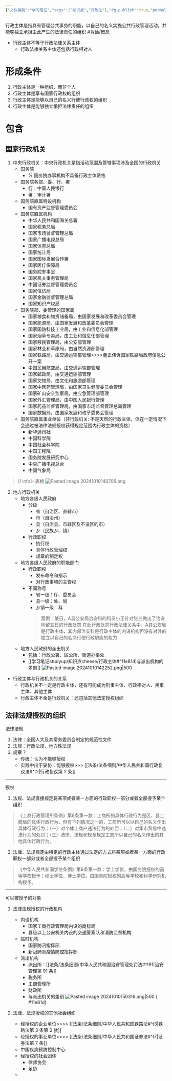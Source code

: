 ```yaml
---
{"文件类别":"学习笔记","tags":["知识点","行政法"],"dg-publish":true,"permalink":"/学习笔记studyup/知识点cheese/行政主体/","dgPassFrontmatter":true,"created":"2024-09-19T14:12:05.093+08:00","updated":"2024-10-25T12:37:36.207+08:00"}
---
```


行政主体是指具有管理公共事务的职能，以自己的名义实施公共行政管理活动，并能够独立承担由此产生的法律责任的组织 #背诵/概念 
- 行政主体不等于行政法律关系主体
	- 行政法律关系主体还包括行政相对人
# 形成条件
1. 行政主体是一种组织，而非个人
2. 行政主体是享有国家行政权的组织
3. 行政主体是能够以自己的名义行使行政权的组织
4. 行政主体是能够独立承担法律责任的组织
# 包含
## 国家行政机关

1. 中央行政机关：中央行政机关是指活动范围及管辖事项涉及全国的行政机关
	- 国务院
		-  % 国务院办事机构不具备行政主体资格
	- 国务院各部、委、行、署
		- 行：中国人民银行
		- 署：审计署
	- 国务院直属特设机构
		- 国有资产监督管理委员会
	- 国务院直属机构
		- 中华人民共和国海关总署 
		- 国家税务总局 
		- 国家市场监督管理总局
		- 国家广播电视总局 
		- 国家体育总局 
		- 国家统计局 
		- 国家国际发展合作署 
		- 国家医疗保障局 
		- 国务院参事室 
		- 国家机关事务管理局
		- 中国证券监督管理委员会
		- 国家信访局
		- 国家金融监督管理总局 
		- 国家知识产权局
	- 国务院部、委管理的国家局
		- 国家粮食和物资储备局，由国家发展和改革委员会管理
		- 国家能源局，由国家发展和改革委员会管理
		- 国家国防科技工业局，由工业和信息化部管理
		- 国家烟草专卖局，由工业和信息化部管理
		- 国家移民管理局，由公安部管理
		- 国家林业和草原局，由自然资源部管理
		- 国家铁路局，由交通运输部管理>>>>董正伟诉国家铁路局政府信息公开一案
		- 中国民用航空局，由交通运输部管理
		- 国家邮政局，由交通运输部管理
		- 国家文物局，由文化和旅游部管理
		- 国家中医药管理局，由国家卫生健康委员会管理
		- 国家矿山安全监察局，由应急管理部管理
		- 国家外汇管理局，由中国人民银行管理
		- 国家药品监督管理局，由国家市场监督管理总局管理
		- 国家数据局，由国家发展和改革委员会管理
	- 国务院直属事业单位（非行政机关: 不是天然的行政主体，但在一定情况下会通过被法律法规授权获得规定范围内行政主体的资格）
		- 新华通讯社 
		- 中国科学院 
		- 中国社会科学院 
		- 中国工程院 
		- 国务院发展研究中心 
		- 中央广播电视总台 
		- 中国气象局 

>[! info]-  表格
>![Pasted image 20241010140706.png](/img/user/%E8%BF%90%E8%A1%8C%E6%9D%82/%E9%99%84%E4%BB%B6/Pasted%20image%2020241010140706.png)

2. 地方行政机关
	- 地方各级人民政府
		- 分级
			- 省（自治区、直辖市）
			- 市（自治州）
			- 县（自治县、市辖区及不设区的市）
			- 乡（民族乡、镇）
		- 行政职权
			- 执行权
			- 具体行政管理权
			- 规章的制定权
	- 地方各级人民政府的职能部门
		- 行政职权
			- 发布命令和指示
			- 对行政事项的主管权
		- 不同称号
			- 省一级：厅、委员会
			- 县一级：处、局
			- 乡镇一级：科
			>案例：某日，A县公安局治安科的科员小王针对张三做出了治安拘留五日的行政处罚
			>在此行政处罚行政法律关系中，A县公安局是行政主体，其内部治安科是行政主体的内设机构但没有对外的独立以自己的名义行使行政职能的权力
	- 地方人民政府的派出机关
		- 包括：行政公署、区公所、街道办事处
		- [[学习笔记studyup/知识点cheese/行政主体#^11e81d\|与派出机构的差别]]
		 ![Pasted image 20241010142252.png|500](/img/user/%E8%BF%90%E8%A1%8C%E6%9D%82/%E9%99%84%E4%BB%B6/Pasted%20image%2020241010142252.png)
- 行政主体与行政机关的关系
	- 行政机关不一定是行政主体，还有可能成为刑事主体、行政相对人、民事主体、其他主体
	- 行政主体不全是行政机关：还包括其他法定授权组织
## 法律法规授权的组织
法律法规
1. 法律：全国人大及其常务委员会制定的规范性文件
2. 法规：行政法规、地方性法规
3. 规章？
	- 传统：认为不能够授权
	- 实践中出于妥协：能够授权>>> [[法条/法条细则/中华人民共和国行政复议法#^t2\|行政复议第 2 条]]
---
授权
1. 法规、法规直接规定将某项或者某一方面的行政职权一部分或者全部授予某个组织
>《工商行政管理所条例》第8条第一款：工商所的具体行政行为是区、县工商局的具体行政行为，但有下列情况之一的，工商所可以以自己的名义作出具体行政行为：（一）对个体工商户违法行为的处罚；（二）对集市贸易中违法行为的处罚；（三）法律、法规和规章规定工商所以自己的名义作出的其他具体行政行为。
2. 法律、法规规定由特定的行政主体通过法定的方式将某项或者某一方面的行政职权一部分或者全部授予某个组织
>《中华人民共和国学位条例》第8条第一款：学士学位，由国务院授权的高等学校授予；硕士学位、博士学位，由国务院授权的高等学校和科学研究机构授予。
---
可以被授予的对象
1. 法律法规授权的行政机构
	- 内设机构
		- 国家工商行政管理局内设的商标局
		- 县级以上公安机关内设的交通警察队和消防监督机构
	- 临时机构
		- 国家防汛指挥部
		- 新冠肺炎疫情防控指挥部
	- 派出机构
		- 派出所：[[法条/法条细则/中华人民共和国治安管理处罚法#^t91\|治安管理第 91 条]]
		- 税务所
		- 工商管理所
		- 财政所
		- 与派出机关的差别
		 ![Pasted image 20241010150316.png|500](/img/user/%E8%BF%90%E8%A1%8C%E6%9D%82/%E9%99%84%E4%BB%B6/Pasted%20image%2020241010150316.png)
{ #11e81d}

2. 法律、法规授权的其他社会组织
	- 经授权的企业单位>>>> [[法条/法条细则/中华人民共和国铁路法#^t3\|铁路法第 3 条第 2 款]]
	- 经授权的事业单位>>>> [[法条/法条细则/中华人民共和国证券法#^t7\|证券法第 7 条]]
	- 中国疾病预防控制中心
	- 经授权的社会团体
		- 律师协会
		- 足协
	- 